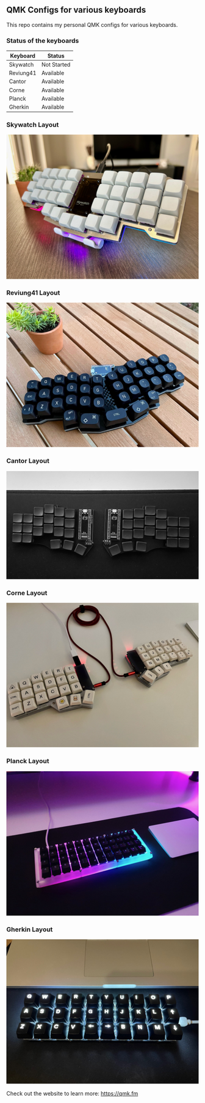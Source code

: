 ## QMK Configs for various keyboards

This repo contains my personal QMK configs for various keyboards.

### Status of the keyboards

| Keyboard  | Status      |
| --------- | ----------- |
| Skywatch  | Not Started |
| Reviung41 | Available   |
| Cantor    | Available   |
| Corne     | Available   |
| Planck    | Available   |
| Gherkin   | Available   |

### Skywatch Layout

![skywatch](./images/skywatch.jpg)

### Reviung41 Layout

![reviung41](./images/reviung41.jpg)

### Cantor Layout

![cantor](./images/cantor.jpg)

### Corne Layout

![corne](./images/corne.jpg)

### Planck Layout

![planck](./images/planck.jpg)

### Gherkin Layout

![gherkin](./images/gherkin.jpg)

Check out the website to learn more: https://qmk.fm
